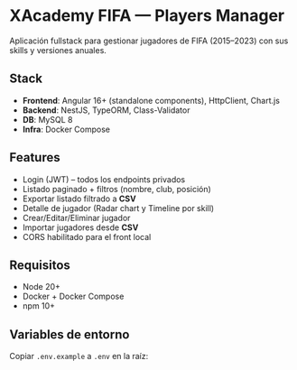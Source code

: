 # XAcademy FIFA — Players Manager

Aplicación fullstack para gestionar jugadores de FIFA (2015–2023) con sus skills y versiones anuales.

## Stack
- **Frontend**: Angular 16+ (standalone components), HttpClient, Chart.js
- **Backend**: NestJS, TypeORM, Class-Validator
- **DB**: MySQL 8
- **Infra**: Docker Compose

## Features
- Login (JWT) – todos los endpoints privados
- Listado paginado + filtros (nombre, club, posición)
- Exportar listado filtrado a **CSV**
- Detalle de jugador (Radar chart y Timeline por skill)
- Crear/Editar/Eliminar jugador
- Importar jugadores desde **CSV**
- CORS habilitado para el front local

## Requisitos
- Node 20+
- Docker + Docker Compose
- npm 10+

## Variables de entorno
Copiar `.env.example` a `.env` en la raíz:
